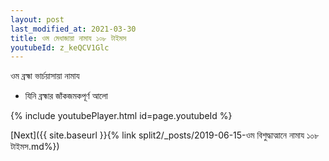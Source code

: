```yaml
---
layout: post
last_modified_at: 2021-03-30
title: ওম মেধাজায়া নামায ১০৮ টাইমস
youtubeId: z_keQCV1Glc
---
```

 
 
 ওম ব্রহ্মা ভার্চয়াসায়া নামায  
 
 -  যিনি ব্রহ্মার জাঁকজমকপূর্ণ আলো 
 
  
 
  
 
 
 
 
 
 


{% include youtubePlayer.html id=page.youtubeId %}
 
[Next]({{ site.baseurl }}{% link  split2/_posts/2019-06-15-ওম বিশুদ্ধাত্মানে নামায  ১০৮ টাইমস.md%})
 
